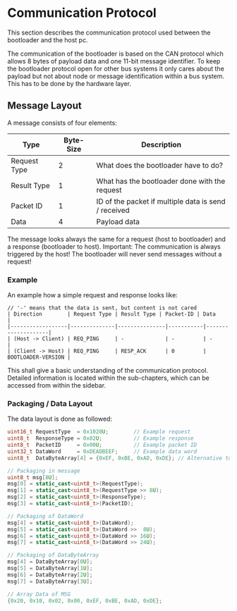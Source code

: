 # Communication Protocol

This section describes the communication protocol used between the bootloader and the host pc. 

The communication of the bootloader is based on the CAN protocol which allows 8 bytes of payload data and one 11-bit message identifier. To keep the bootloader protocol open for other bus systems it only cares about the payload but not about node or message identification within a bus system. This has to be done by the hardware layer.

## Message Layout

A message consists of four elements:

| Type          | Byte-Size | Description                                          |
|---------------|-----------|------------------------------------------------------|
| Request Type  | 2         | What does the bootloader have to do?                 |
| Result Type | 1         | What has the bootloader done with the request        |
| Packet ID     | 1         | ID of the packet if multiple data is send / received |
| Data          | 4         | Payload data                                         |


The message looks always the same for a request (host to bootloader) and a response (bootloader to host).
Important: The communication is always triggered by the host! The bootloader will never send messages without a request!

### Example

An example how a simple request and response looks like:
```
// '-' means that the data is sent, but content is not cared
| Direction        | Request Type | Result Type | Packet-ID | Data               |
|------------------|--------------|---------------|-----------|--------------------|
| (Host -> Client) | REQ_PING     | -             | -         | -                  |
| (Client -> Host) | REQ_PING     | RESP_ACK      | 0         | BOOTLOADER-VERSION | 
```

This shall give a basic understanding of the communication protocol. Detailed information is located within the sub-chapters, which can be accessed from within the sidebar.

### Packaging / Data Layout

The data layout is done as followed:
```C++
uint16_t RequestType  = 0x1020U;        // Example request
uint8_t  ResponseType = 0x02U;          // Example response
uint8_t  PacketID     = 0x00U;          // Example packet ID
uint32_t DataWord     = 0xDEADBEEF;     // Example data word
uint8_t  DataByteArray[4] = {0xEF, 0xBE, 0xAD, 0xDE}; // Alternative to data word

// Packaging in message
uint8_t msg[8U];
msg[0] = static_cast<uint8_t>(RequestType);
msg[1] = static_cast<uint8_t>(RequestType >> 8U);
msg[2] = static_cast<uint8_t>(ResponseType);
msg[3] = static_cast<uint8_t>(PacketID);

// Packaging of DataWord
msg[4] = static_cast<uint8_t>(DataWord);
msg[5] = static_cast<uint8_t>(DataWord >>  8U);
msg[6] = static_cast<uint8_t>(DataWord >> 16U);
msg[7] = static_cast<uint8_t>(DataWord >> 24U);

// Packaging of DataByteArray
msg[4] = DataByteArray[0U];
msg[5] = DataByteArray[1U];
msg[6] = DataByteArray[2U];
msg[7] = DataByteArray[3U];

// Array Data of MSG
{0x20, 0x10, 0x02, 0x00, 0xEF, 0xBE, 0xAD, 0xDE};
```
